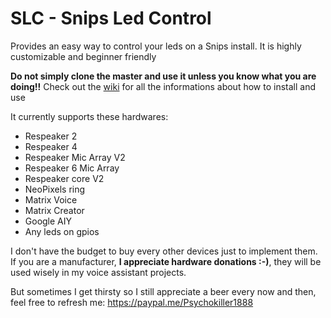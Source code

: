 # SLC - Snips Led Control
Provides an easy way to control your leds on a Snips install. It is highly customizable and beginner friendly

**Do not simply clone the master and use it unless you know what you are doing!!** Check out the [wiki](https://github.com/Psychokiller1888/snipsLedControl/wiki) for all the informations about how to install and use

It currently supports these hardwares:
- Respeaker 2
- Respeaker 4
- Respeaker Mic Array V2
- Respeaker 6 Mic Array
- Respeaker core V2
- NeoPixels ring
- Matrix Voice
- Matrix Creator
- Google AIY
- Any leds on gpios

I don't have the budget to buy every other devices just to implement them. If you are a manufacturer, **I appreciate hardware donations :-)**, they will be used wisely in my voice assistant projects.

But sometimes I get thirsty so I still appreciate a beer every now and then, feel free to refresh me: https://paypal.me/Psychokiller1888
